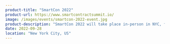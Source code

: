 ```yaml
---
product-title: "SmartCon 2022"
product-url: https://www.smartcontractsummit.io/
image: /images/events/smartcon-2022-event.jpg
product-description: "SmartCon 2022 will take place in-person in NYC, featuring industry-leading speakers and a wide range of panels discussions, Q&As, and networking events."
date: 2022-09-28
location: "New York City, US"
---
```


